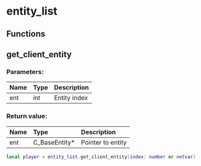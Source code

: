 # entity_list

## Functions

## get_client_entity

### Parameters:

| Name | Type | Description  |
| :--- | :--- | :----------- |
| ent  | int  | Entity index |

### Return value:

| Name | Type           | Description       |
| :--- | :------------- | :---------------- |
| ent  | C_BaseEntity\* | Pointer to entity |

```lua
local player = entity_list.get_client_entity(index: number or netvar)
```
